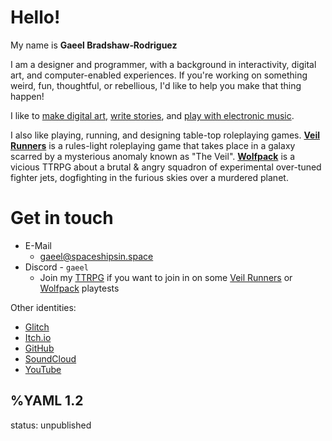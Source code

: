 # Hello!
My name is __Gaeel&nbsp;Bradshaw‑Rodriguez__

I am a designer and programmer, with a background in interactivity, digital art, and computer-enabled experiences. If you're working on something weird, fun, thoughtful, or rebellious, I'd like to help you make that thing happen!

I like to [make digital art](/nebulae), [write stories](/random/spacefarer), and [play with electronic music](/things/olegtron4060).

I also like playing, running, and designing table-top roleplaying games.
[**Veil Runners**](/veil-runners) is a rules-light roleplaying game that takes place in a galaxy scarred by a mysterious anomaly known as "The Veil".
[**Wolfpack**](/wolfpack) is a vicious TTRPG about a brutal & angry squadron of experimental over-tuned fighter jets, dogfighting in the furious skies over a murdered planet.

# Get in touch <a idrss="contact" aria-hidden="true"></a>

  * E-Mail
    * [gaeel@spaceshipsin.space](mailto:gaeel@spaceshipsin.space)
  * Discord - `gaeel`
    * Join my [TTRPG](https://discord.gg/2hJbm7VnJa) if you want to join in on some [Veil Runners](/veil-runners) or [Wolfpack](/wolfpack) playtests

Other identities:
  * [Glitch](https://glitch.com/@gaeel)
  * [Itch.io](https://gaeel.itch.io/)
  * [GitHub](https://github.com/Bradshaw)
  * [SoundCloud](https://soundcloud.com/freelancer-epic)
  * [YouTube](https://www.youtube.com/channel/UCHY1DlIho8kNykWSpDHL7qQ)

%YAML 1.2
---
status: unpublished
